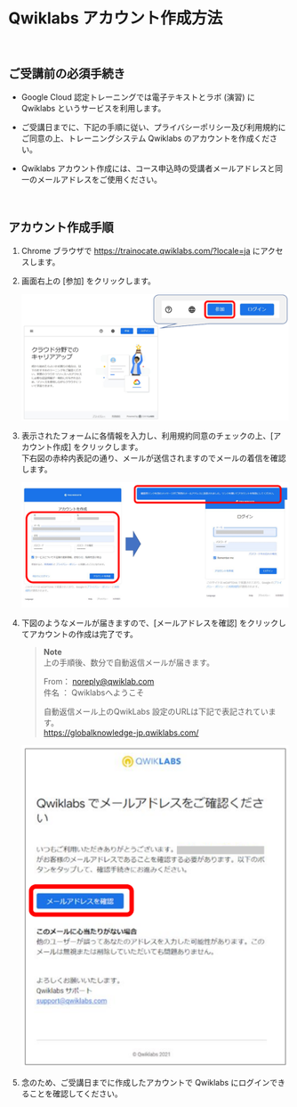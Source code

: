 # Qwiklabs アカウント作成方法

<br /> 

## ご受講前の必須手続き

-   Google Cloud 認定トレーニングでは電子テキストとラボ (演習) に Qwiklabs というサービスを利用します。
    
-   ご受講日までに、下記の手順に従い、プライバシーポリシー及び利用規約にご同意の上、トレーニングシステム Qwiklabs のアカウントを作成ください。
    
-   Qwiklabs アカウント作成には、コース申込時の受講者メールアドレスと同一のメールアドレスをご使用ください。
    
<br />
  
## アカウント作成手順
1.  Chrome ブラウザで https://trainocate.qwiklabs.com/?locale=ja にアクセスします。
    
2.  画面右上の [参加] をクリックします。  

    ![](./img/registration1.png)
    
3.  表示されたフォームに各情報を入力し、利用規約同意のチェックの上、[アカウント作成] をクリックします。  
    下右図の赤枠内表記の通り、メールが送信されますのでメールの着信を確認します。  

    ![](./img/registration2.png)  
 

4.  下図のようなメールが届きますので、[メールアドレスを確認] をクリックしてアカウントの作成は完了です。 
    > **Note**  
    > 上の手順後、数分で自動返信メールが届きます。  
    >    
    > From： noreply@qwiklab.com   
    > 件名 ： Qwiklabsへようこそ   
    > 
    > 自動返信メール上のQwikLabs 設定のURLは下記で表記されています。  
    > https://globalknowledge-jp.qwiklabs.com/

    ![](./img/registration3.png)
    
5.  念のため、ご受講日までに作成したアカウントで Qwiklabs にログインできることを確認してください。
